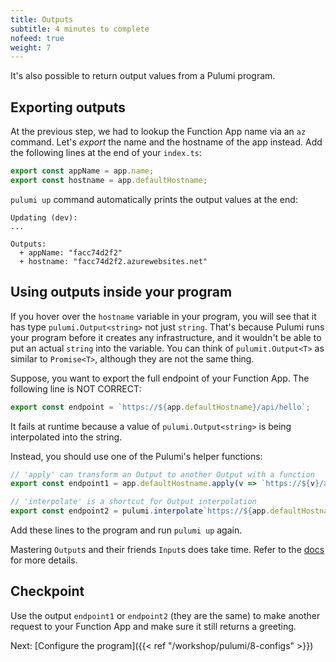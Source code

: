 ```yaml
---
title: Outputs
subtitle: 4 minutes to complete
nofeed: true
weight: 7
---
```


It's also possible to return output values from a Pulumi program.

## Exporting outputs

At the previous step, we had to lookup the Function App name via an `az` command. Let's *export* the name and the hostname of the app instead. Add the following lines at the end of your `index.ts`:

``` ts
export const appName = app.name;
export const hostname = app.defaultHostname;
```

`pulumi up` command automatically prints the output values at the end:

```
Updating (dev):
...

Outputs:
  + appName: "facc74d2f2"
  + hostname: "facc74d2f2.azurewebsites.net"
```

## Using outputs inside your program

If you hover over the `hostname` variable in your program, you will see that it has type `pulumi.Output<string>` not just `string`. That's because Pulumi runs your program before it creates any infrastructure, and it wouldn't be able to put an actual `string` into the variable. You can think of `pulumit.Output<T>` as similar to `Promise<T>`, although they are not the same thing.

Suppose, you want to export the full endpoint of your Function App. The following line is NOT CORRECT:

``` ts
export const endpoint = `https://${app.defaultHostname}/api/hello`;
```

It fails at runtime because a value of `pulumi.Output<string>` is being interpolated into the string.

Instead, you should use one of the Pulumi's helper functions:

``` ts
// 'apply' can transform an Output to another Output with a function
export const endpoint1 = app.defaultHostname.apply(v => `https://${v}/api/hello`);

// 'interpolate' is a shortcut for Output interpolation
export const endpoint2 = pulumi.interpolate`https://${app.defaultHostname}/api/hello`;
```

Add these lines to the program and run `pulumi up` again.

Mastering `Output`s and their friends `Input`s does take time. Refer to the [docs](https://www.pulumi.com/docs/intro/concepts/programming-model/#outputs) for more details.

## Checkpoint

Use the output `endpoint1` or `endpoint2` (they are the same) to make another request to your Function App and make sure it still returns a greeting.

Next: [Configure the program]({{< ref "/workshop/pulumi/8-configs" >}})